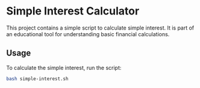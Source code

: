 # Simple Interest Calculator

This project contains a simple script to calculate simple interest. It is part of an educational tool for understanding basic financial calculations.

## Usage

To calculate the simple interest, run the script:

```bash
bash simple-interest.sh
